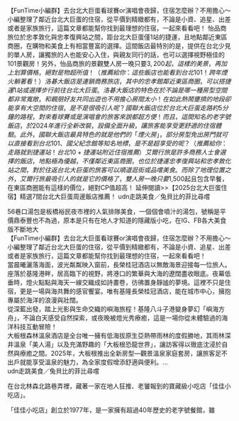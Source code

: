 
【FunTime小編群】去台北大巨蛋看球賽or演唱會夜歸，住宿怎麼辦？不用擔心～小編整理了鄰近台北大巨蛋的住宿，從平價到精緻都有，不論是小資、追星、出差或者是家族旅行，這篇文章都能幫你找到最理想的住宿，一起來看看吧！
怡品商旅位於忠孝敦化與忠孝復興站之間，距台北大巨蛋僅1站的捷運，且地點鄰近東區商圈，在購物和美食上有相當豐富的選擇。這間飯店最特別的是，提供在台北少見的單人房，讓獨旅的人也能安心入住，與親友同行的話，也可以選擇視野極佳的101景觀房！另外，怡品商旅的景觀雙人房一晚只要$3,200起，這樣的美景，再加上划算價格，絕對是物超所值！（推薦給你：這些飯店也能看到台北101！跨年煙火躺著看！）
洛碁大飯店是連鎖商務旅店，其中的忠孝館鄰近東區商圈，可以搭捷運1站或選擇步行前往台北大巨蛋。洛碁大飯店的特色在於不論是哪一種房型空間都非常寬敞，和親朋好友共同出遊也不用擔心房間太小！在如此熱鬧壅擠的地段卻能享有大空間的住宿，是不是很吸引人呢？
國聯大飯店位於台北大巨蛋走路約5分鐘的路程，對來看球賽或是演唱會的旅客來說都超方便！而且，這間知名的老字號飯店，於2024年進行全新改裝，設備全面升級，讓旅客能享受更舒適的住宿體驗。此外，國聯大飯店最具特色的就是他們的「煙火房」，部分房型免出房門就可以直接看到台北101、國父紀念館等知名地標，是不是超享受的呢？（推薦給你：走路就到捷運站！台北10+捷運站附近住宿推薦）
艾爾行旅是許多商務人士會選擇的飯店，地點極為優越，不僅鄰近東區商圈，也位於捷運忠孝復興站和忠孝敦化站之間，對於往返台北大巨蛋的旅客可以順道逛街或品嚐美食。而除了地理位置之外，艾爾行旅最吸引人的就是它的價格了，雙人房一晚只要$1,500起且包含早餐，在東區商圈能有這樣的價位，絕對CP值超高！
延伸閱讀>>【2025台北大巨蛋住宿】精選7間台北大巨蛋周邊飯店推薦！
                    udn走跳美食／兔貝比的菲比尋嚐


56巷口湯包是板橋裕民夜市裡的人氣排隊美食，一個個會噴汁的湯包，號稱是平價鼎泰豐也不為過，原本是只有在地人才知道的隱藏版小吃，在IG、FB各大美食版不斷地大                  
                    【FunTime小編群】去台北大巨蛋看球賽or演唱會夜歸，住宿怎麼辦？不用擔心～小編整理了鄰近台北大巨蛋的住宿，從平價到精緻都有，不論是小資、追星、出差或者是家族旅行，這篇文章都能幫你找到最理想的住宿，一起來看看吧！                  
                    當晨曦灑落海面，波光粼粼映入窗前，長榮桂冠酒店以無敵海景迎接每一位旅人。座落於基隆港畔，居高臨下的視野，將港口的繁華與大海的遼闊盡收眼底。夜幕低垂時，燈火點點與海天一線交織成如詩畫卷，彷彿置身靜謐的夢境。這裡不只是住宿，更是一場與海共舞的感官饗宴。唯有基隆長榮桂冠酒店，能在城市中心，擁抱專屬於海洋的浪漫與壯闊。                  
                    從深藍出發，踏上光影與生命交織的嶼海旅程！基隆八斗子港變身夢幻「嶼海方舟」，不論白天感受自然探索，或夜晚被燈光秀療癒，這是一場你從未體驗過的海洋科技互動冒險！                  
                    大板根森林溫泉酒店是全台唯一擁有低海拔原生亞熱帶雨林的度假勝地，其雨林深井溫泉「美人湯」以及充滿野趣的「大板根恐龍世界」，讓訪客得以徹底沈浸於自然與療癒之間。2025年，大板根推出全新房型—觀景溫泉家庭套房，讓旅客足不出戶就能享受溫泉的魅力，為全家度假增添舒適與便利。...                  
                    udn走跳美食／兔貝比的菲比尋嚐

在台北林森北路巷弄裡，藏著一家在地人狂推、老饕報到的寶藏級小吃店「佳佳小吃店」。

「佳佳小吃店」創立於1977年，是一家擁有超過40年歷史的老字號餐館，雖                  